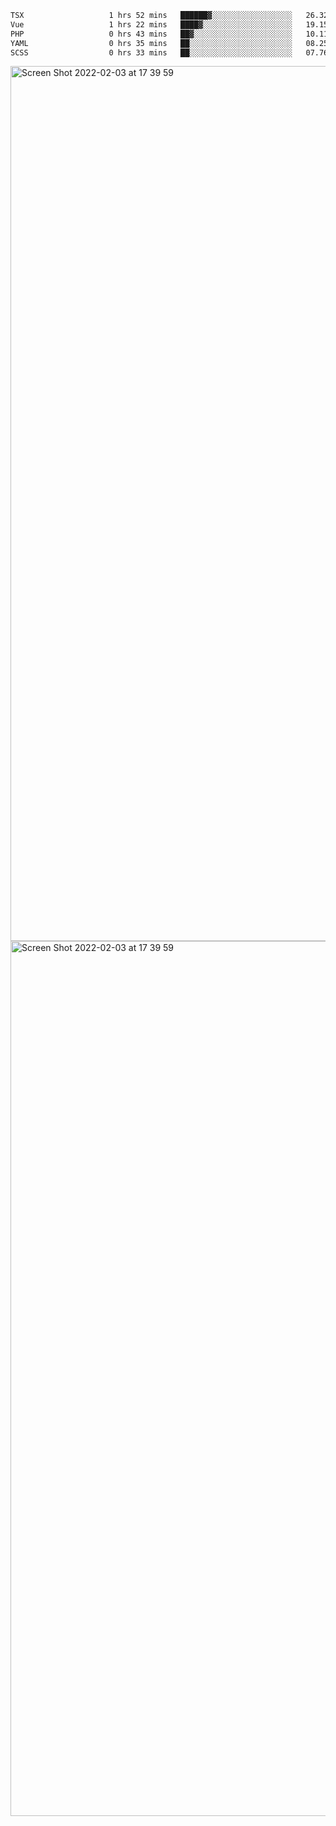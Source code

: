 <!--START_SECTION:waka-->

```txt
TSX                   1 hrs 52 mins   ██████▓░░░░░░░░░░░░░░░░░░   26.32 %
Vue                   1 hrs 22 mins   ████▓░░░░░░░░░░░░░░░░░░░░   19.15 %
PHP                   0 hrs 43 mins   ██▓░░░░░░░░░░░░░░░░░░░░░░   10.11 %
YAML                  0 hrs 35 mins   ██░░░░░░░░░░░░░░░░░░░░░░░   08.25 %
SCSS                  0 hrs 33 mins   ██░░░░░░░░░░░░░░░░░░░░░░░   07.76 %
```

<!--END_SECTION:waka-->

<img width="1400" alt="Screen Shot 2022-02-03 at 17 39 59" src="https://user-images.githubusercontent.com/45716542/152387304-f2b60485-53a6-4f4b-a818-5cefb1b0c0ae.png">
<img width="1400" alt="Screen Shot 2022-02-03 at 17 39 59" src="https://user-images.githubusercontent.com/45716542/152387273-ea5cdf21-2a45-44da-8bef-00c1763b1d42.png">
